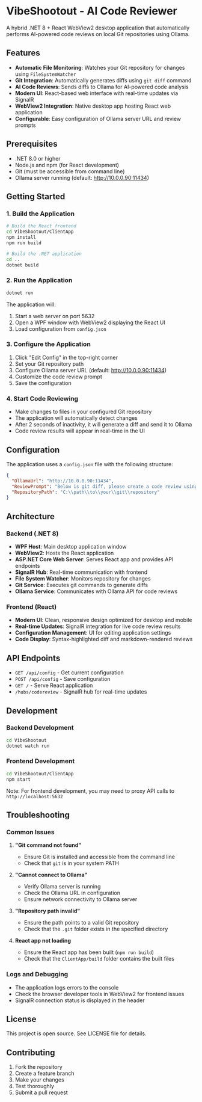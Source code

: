 # VibeShootout - AI Code Reviewer

A hybrid .NET 8 + React WebView2 desktop application that automatically performs AI-powered code reviews on local Git repositories using Ollama.

## Features

- **Automatic File Monitoring**: Watches your Git repository for changes using `FileSystemWatcher`
- **Git Integration**: Automatically generates diffs using `git diff` command
- **AI Code Reviews**: Sends diffs to Ollama for AI-powered code analysis
- **Modern UI**: React-based web interface with real-time updates via SignalR
- **WebView2 Integration**: Native desktop app hosting React web application
- **Configurable**: Easy configuration of Ollama server URL and review prompts

## Prerequisites

- .NET 8.0 or higher
- Node.js and npm (for React development)
- Git (must be accessible from command line)
- Ollama server running (default: http://10.0.0.90:11434)

## Getting Started

### 1. Build the Application

```bash
# Build the React frontend
cd VibeShootout/ClientApp
npm install
npm run build

# Build the .NET application
cd ..
dotnet build
```

### 2. Run the Application

```bash
dotnet run
```

The application will:
1. Start a web server on port 5632
2. Open a WPF window with WebView2 displaying the React UI
3. Load configuration from `config.json`

### 3. Configure the Application

1. Click "Edit Config" in the top-right corner
2. Set your Git repository path
3. Configure Ollama server URL (default: http://10.0.0.90:11434)
4. Customize the code review prompt
5. Save the configuration

### 4. Start Code Reviewing

- Make changes to files in your configured Git repository
- The application will automatically detect changes
- After 2 seconds of inactivity, it will generate a diff and send it to Ollama
- Code review results will appear in real-time in the UI

## Configuration

The application uses a `config.json` file with the following structure:

```json
{
  "OllamaUrl": "http://10.0.0.90:11434",
  "ReviewPrompt": "Below is git diff, please create a code review using this information",
  "RepositoryPath": "C:\\path\\to\\your\\git\\repository"
}
```

## Architecture

### Backend (.NET 8)
- **WPF Host**: Main desktop application window
- **WebView2**: Hosts the React application
- **ASP.NET Core Web Server**: Serves React app and provides API endpoints
- **SignalR Hub**: Real-time communication with frontend
- **File System Watcher**: Monitors repository for changes
- **Git Service**: Executes git commands to generate diffs
- **Ollama Service**: Communicates with Ollama API for code reviews

### Frontend (React)
- **Modern UI**: Clean, responsive design optimized for desktop and mobile
- **Real-time Updates**: SignalR integration for live code review results
- **Configuration Management**: UI for editing application settings
- **Code Display**: Syntax-highlighted diff and markdown-rendered reviews

## API Endpoints

- `GET /api/config` - Get current configuration
- `POST /api/config` - Save configuration
- `GET /` - Serve React application
- `/hubs/codereview` - SignalR hub for real-time updates

## Development

### Backend Development
```bash
cd VibeShootout
dotnet watch run
```

### Frontend Development
```bash
cd VibeShootout/ClientApp
npm start
```

Note: For frontend development, you may need to proxy API calls to `http://localhost:5632`

## Troubleshooting

### Common Issues

1. **"Git command not found"**
   - Ensure Git is installed and accessible from the command line
   - Check that `git` is in your system PATH

2. **"Cannot connect to Ollama"**
   - Verify Ollama server is running
   - Check the Ollama URL in configuration
   - Ensure network connectivity to Ollama server

3. **"Repository path invalid"**
   - Ensure the path points to a valid Git repository
   - Check that the `.git` folder exists in the specified directory

4. **React app not loading**
   - Ensure the React app has been built (`npm run build`)
   - Check that the `ClientApp/build` folder contains the built files

### Logs and Debugging

- The application logs errors to the console
- Check the browser developer tools in WebView2 for frontend issues
- SignalR connection status is displayed in the header

## License

This project is open source. See LICENSE file for details.

## Contributing

1. Fork the repository
2. Create a feature branch
3. Make your changes
4. Test thoroughly
5. Submit a pull request